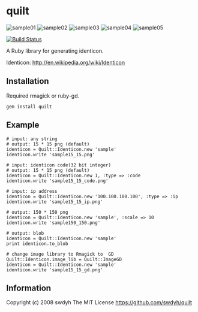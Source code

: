 # quilt

![sample01](http://swdyh.github.io/quilt/sample/quilt-01.png) ![sample02](http://swdyh.github.io/quilt/sample/quilt-02.png) ![sample03](http://swdyh.github.io/quilt/sample/quilt-03.png) ![sample04](http://swdyh.github.io/quilt/sample/quilt-04.png) ![sample05](http://swdyh.github.io/quilt/sample/quilt-05.png)

[![Build Status](https://travis-ci.org/swdyh/quilt.png?branch=master)](https://travis-ci.org/swdyh/quilt)

A Ruby library for generating identicon.

Identicon: http://en.wikipedia.org/wiki/Identicon

## Installation
Required rmagick or ruby-gd.

    gem install quilt

## Example

    # input: any string
    # output: 15 * 15 png (default)
    identicon = Quilt::Identicon.new 'sample'
    identicon.write 'sample15_15.png'

    # input: identicon code(32 bit integer)
    # output: 15 * 15 png (default)
    identicon = Quilt::Identicon.new 1, :type => :code
    identicon.write 'sample15_15_code.png'

    # input: ip address
    identicon = Quilt::Identicon.new '100.100.100.100', :type => :ip
    identicon.write 'sample15_15_ip.png'

    # output: 150 * 150 png
    identicon = Quilt::Identicon.new 'sample', :scale => 10
    identicon.write 'sample150_150.png'

    # output: blob
    identicon = Quilt::Identicon.new 'sample'
    print identicon.to_blob

    # change image library to Rmagick to  GD
    Quilt::Identicon.image_lib = Quilt::ImageGD
    identicon = Quilt::Identicon.new 'sample'
    identicon.write 'sample15_15_gd.png'

## Information

Copyright (c) 2008 swdyh
The MIT License
https://github.com/swdyh/quilt
